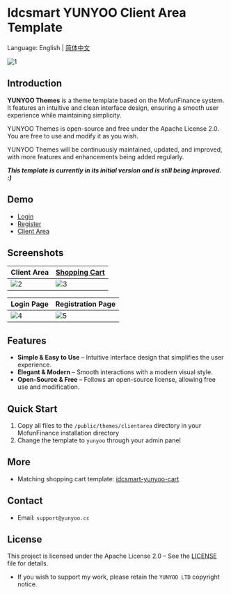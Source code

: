 # Idcsmart YUNYOO Client Area Template

Language: English | [简体中文](README.md)

![1](https://github.com/user-attachments/assets/b5b43692-197c-44b2-8814-164144deb5d6)



## Introduction

**YUNYOO Themes** is a theme template based on the MofunFinance system. It features an intuitive and clean interface design, ensuring a smooth user experience while maintaining simplicity.

YUNYOO Themes is open-source and free under the Apache License 2.0. You are free to use and modify it as you wish.

YUNYOO Themes will be continuously maintained, updated, and improved, with more features and enhancements being added regularly.

***This template is currently in its initial version and is still being improved. :)***



## Demo

- [Login](https://yunyoo.cc/login)  
- [Register](https://yunyoo.cc/register)  
- [Client Area](https://yunyoo.cc/clientarea)  



## Screenshots

| Client Area | [Shopping Cart](https://github.com/yunyoo-opensource/idcsmart-yunyoo-cart) |  
| --- | --- |  
| ![2](https://github.com/user-attachments/assets/bbebd6f8-05a3-4a38-b949-b902c5a300f4) | ![3](https://github.com/user-attachments/assets/47366b58-00c2-4040-93c4-6223cdacebed) |  

| Login Page | Registration Page |  
| --- | --- |  
| ![4](https://github.com/user-attachments/assets/6eb3c84b-2351-433a-822f-f1903973f014) | ![5](https://github.com/user-attachments/assets/827f77d3-c6d6-45eb-88b2-bdc78d8da6c8) |  



## Features

- **Simple & Easy to Use** – Intuitive interface design that simplifies the user experience.  
- **Elegant & Modern** – Smooth interactions with a modern visual style.  
- **Open-Source & Free** – Follows an open-source license, allowing free use and modification.  



## Quick Start

1. Copy all files to the `/public/themes/clientarea` directory in your MofunFinance installation directory
2. Change the template to `yunyoo` through your admin panel



## More

- Matching shopping cart template: [idcsmart-yunyoo-cart](https://github.com/yunyoo-opensource/idcsmart-yunyoo-cart)  



## Contact

- Email: `support@yunyoo.cc`  



## License

This project is licensed under the Apache License 2.0 – See the [LICENSE](LICENSE) file for details.  

- If you wish to support my work, please retain the `YUNYOO LTD` copyright notice.  
